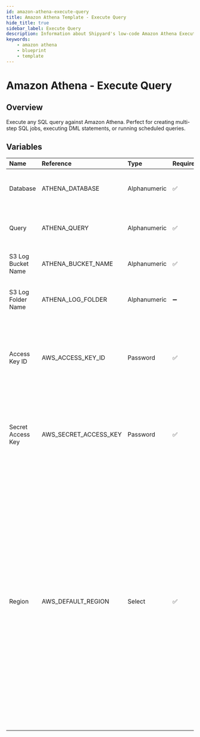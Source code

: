 ```yaml
---
id: amazon-athena-execute-query
title: Amazon Athena Template - Execute Query
hide_title: true
sidebar_label: Execute Query
description: Information about Shipyard's low-code Amazon Athena Execute Query blueprint. Execute any SQL query against Amazon Athena. 
keywords:
    - amazon athena
    - blueprint
    - template
---
```


# Amazon Athena - Execute Query

## Overview
Execute any SQL query against Amazon Athena. Perfect for creating multi-step SQL jobs, executing DML statements, or running scheduled queries.


## Variables

| Name | Reference | Type | Required | Default | Options | Description |
|:-----|:----------|:-----|:---------|:--------|:--------|:------------|
| Database | ATHENA_DATABASE  | Alphanumeric |:white_check_mark: | `-` | - | The name of the Athena database the run the query against. |
| Query | ATHENA_QUERY  | Alphanumeric |:white_check_mark: | `-` | - | The SQL-style query to run against the Athena database. |
| S3 Log Bucket Name | ATHENA_BUCKET_NAME  | Alphanumeric |:white_check_mark: | `-` | - | The S3 bucket to output the query logs into. |
| S3 Log Folder Name | ATHENA_LOG_FOLDER  | Alphanumeric |:heavy_minus_sign: | `-` | - | The optional subdirectory within the S3 bucket to store query logs. |
| Access Key ID | AWS_ACCESS_KEY_ID  | Password |:white_check_mark: | `-` | - | The access key ID for programmatic IAM user used to download the file. See Authorization documentation for more information. |
| Secret Access Key | AWS_SECRET_ACCESS_KEY  | Password |:white_check_mark: | `-` | - | The secret access key for programmatic IAM user used to download the file. See Authorization documentation for more information. |
| Region | AWS_DEFAULT_REGION  | Select |:white_check_mark: | `us-east-2` | `us-east-2`,`us-east-1`,`us-west-1`,`us-west-2`,`af-south-1`,`ap-east-1`,`ap-south-1`,`ap-northeast-3`,`ap-northeast-2`,`ap-southeast-1`,`ap-southeast-2`,`ap-northeast-1`,`ca-central-1`,`cn-north-1`,`cn-northwest-1`,`eu-central-1`,`eu-west-1`,`eu-west-2`,`eu-south-1`,`eu-west-3`,`eu-north-1`,`sa-east-1`,`me-south-1`, | The AWS region for the S3 bucket and IAM user. |


